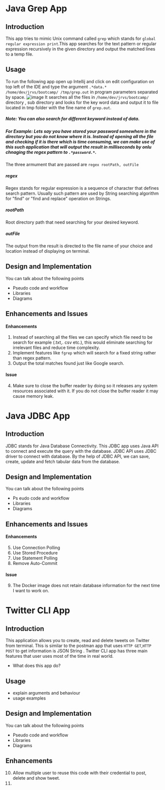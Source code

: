 # Java Grep App
  ## Introduction
  This app tries to mimic Unix command called `grep` which stands for `global regular expression print`.This app searches for the text pattern or regular expression recursively in the given directory and output the matched  lines to a temp file.
  ## Usage
  To run the following app open up Intellij and click on edit configuration on top left of the IDE and type the argument `.*data.* /home/dev/jrvs/bootcamp/ /tmp/grep.out` in program parameters separated by space.
  ![image](https://user-images.githubusercontent.com/51926543/60534768-90eb9680-9cd0-11e9-839b-b329ef2b90ba.png)
  It searches all the files in `/home/dev/jrvs/bootcamp/`  directory , sub directory and looks for the key word data and output it to file located in tmp folder with the fine name of `grep.out`.
  ##### Note: You can also search for different keyword instead of data.
  ##### For Example: Lets say you have stored your password somewhere in the directory but you do not know where it is. Instead of opening all the file and checking if it is there which is time consuming, we can make use of this such application that will output the result in milliseconds by onlu chnaging the regex pattern to `.*password.*`.
The three armument that are passed are `regex rootPath, outFile`
##### regex
Regex stands for regular expression is a sequence of character that defines search pattern. Usually such pattern are used by String searching algorithm  for "find" or "find and replace" operation on Strings.
##### rootPath
Root directory path that need searching for your desired keyword.
##### outFile
The output from the result is directed to the file name of your choice and location instead of displaying on terminal.
  
  ## Design and Implementation
  You can talk about the following points
  - Pseudo code and workflow
  - Libraries
  - Diagrams
  ## Enhancements and Issues
  #### Enhancements
  1. Instead of searching all the files we can specify which file need to be search for example (.txt,. csv etc.), this would eliminate searching for irrelevant files and reduce time complexity.
  2. Implement features like `fgrep` which will search for a fixed string rather than regex pattern. 
  3.  Output the total matches found just like Google search.
  #### Issue
  4. Make sure to close the buffer reader by doing so it releases any system resources associated with it.  If you do not close the buffer reader it may cause memory leak.
  
  # Java JDBC App
  ## Introduction
  JDBC stands for Java Database Connectivity. This JDBC app uses Java API to connect and execute the query with the database. JDBC API uses JDBC driver to connect with database. By the help of JDBC API, we can save, create, update and fetch tabular data from the database.
  ## Design and Implementation
  You can talk about the following points
  - Ps eudo code and workflow
  - Libraries
  - Diagrams
  ## Enhancements and Issues
   #### Enhancements
  5. Use Connection Polling
  6. Use Stored Procedure
  7. Use Statement Polling
  8. Remove Auto-Commit 
  #### Issue
  9. The Docker image does not retain database information for the next time I want to work on.  
  # Twitter CLI App
  ## Introduction
  This application allows you to create, read and delete tweets on Twitter from terminal. This is similar to the postman app that uses `HTTP GET`,`HTTP POST`  to get information is JSON String . Twitter CLI app has three main features that user uses most of the time in real world. 
  - What does this app do?
  ## Usage
  - explain arguments and behaviour
  - usage examples
  ## Design and Implementation
  You can talk about the following points
  - Pseudo code and workflow
  - Libraries
  - Diagrams
  ## Enhancements 
  10. Allow multiple user to reuse this code with their credential to post, delete and show tweet.
  11. 


<!--stackedit_data:
eyJoaXN0b3J5IjpbLTE0MDY1ODc0OTgsLTM3MTQ2OTI2OCwtMT
Q1NjI5MTk5Niw2NDk0ODI1MTcsLTEyNjc5MzI0MDQsLTEwODky
MzMzMTAsMTI1MjE2NjgxMSwtNjA3NzQ5MzI1LC0xOTk5Mzk2Nj
c1LDEyNTc0NzQwNjgsLTEwMzQ1NjgyNjYsLTkyNDExODk0Mywt
MTgwMDA3Njg1NiwtMTA3NTQyOTQ2MSwtMjAyMDA5MTkyOSwtMT
c0MjIxNTA2OSwtNTI4ODU0MzEwLDE5Njk2MTY2MjAsMTU3NzEw
NzU5Miw5MTU4MTY3NzZdfQ==
-->